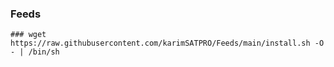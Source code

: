 ### Feeds
```
### wget https://raw.githubusercontent.com/karimSATPRO/Feeds/main/install.sh -O - | /bin/sh
```
